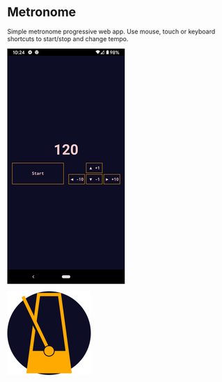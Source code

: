 # Metronome

Simple metronome progressive web app. Use mouse, touch or keyboard shortcuts to start/stop and change tempo.

![screenshot](./screenshot.png 'Mobile app screenshot')

![logo](./public/logo192.png 'logo')
